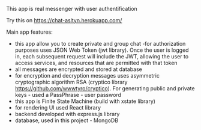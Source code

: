 This app is real messenger with user authentification

Try this on https://chat-asltyn.herokuapp.com/

Main app features:

- this app allow you to create private and group chat
-for authorization purposes uses JSON Web Token (jwt library). Once the user is logged in, each subsequent request will include the JWT, allowing the user to access services, and resources that are permitted with that token
- all messages are encrypted and stored at database
- for encryption and decryption messages uses asymmetric cryptographic algorithm RSA (cryptico library https://github.com/wwwtyro/cryptico). For generating public and private keys - used a PassPhrase - user password
- this app is Finite State Machine (build with xstate library)
- for rendering UI used React library
- backend developed with express.js library
- database, used in this project - MongoDB